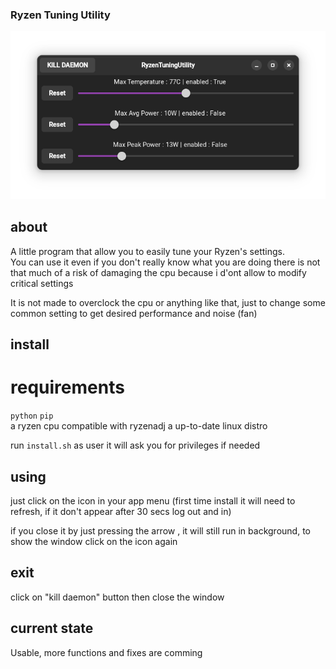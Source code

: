 ### Ryzen Tuning Utility

<img src="screens/1.png"> 

## about
A little program that allow you to easily tune your Ryzen's settings.    
You can use it even if you don't really know what you are doing there is not that much of a risk of damaging the cpu because i d'ont allow to modify critical settings

It is not made to overclock the cpu or anything like that, just to change some common setting to get desired performance and noise (fan)

## install
# requirements
`python` `pip`    
a ryzen cpu compatible with ryzenadj
a up-to-date linux distro

run `install.sh` as user
it will ask you for privileges if needed

## using
just click on the icon in your app menu (first time install it will need to refresh, if it don't appear after 30 secs log out and in)

if you close it by just pressing the arrow , it will still run in background, to show the window click on the icon again

## exit
click on "kill daemon" button then close the window

## current state
Usable, more functions and fixes are comming